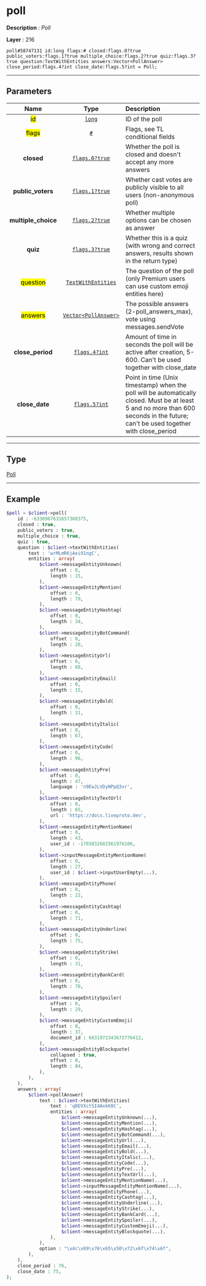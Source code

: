 # poll

**Description** : *Poll*

**Layer** : 216

```tl
poll#58747131 id:long flags:# closed:flags.0?true public_voters:flags.1?true multiple_choice:flags.2?true quiz:flags.3?true question:TextWithEntities answers:Vector<PollAnswer> close_period:flags.4?int close_date:flags.5?int = Poll;
```

---

## Parameters

| Name | Type | Description |
| :---: | :---: | :--- |
| <mark>id</mark> | [`long`](type/long) | ID of the poll |
| <mark>flags</mark> | [`#`](type/#) | Flags, see TL conditional fields |
| **closed** | [`flags.0?true`](type/true) | Whether the poll is closed and doesn't accept any more answers |
| **public_voters** | [`flags.1?true`](type/true) | Whether cast votes are publicly visible to all users (non-anonymous poll) |
| **multiple_choice** | [`flags.2?true`](type/true) | Whether multiple options can be chosen as answer |
| **quiz** | [`flags.3?true`](type/true) | Whether this is a quiz (with wrong and correct answers, results shown in the return type) |
| <mark>question</mark> | [`TextWithEntities`](type/TextWithEntities) | The question of the poll (only Premium users can use custom emoji entities here) |
| <mark>answers</mark> | [`Vector<PollAnswer>`](type/PollAnswer) | The possible answers (2-poll_answers_max), vote using messages.sendVote |
| **close_period** | [`flags.4?int`](type/int) | Amount of time in seconds the poll will be active after creation, 5-600. Can't be used together with close_date |
| **close_date** | [`flags.5?int`](type/int) | Point in time (Unix timestamp) when the poll will be automatically closed. Must be at least 5 and no more than 600 seconds in the future; can't be used together with close_period |

---

## Type

[Poll](type/Poll)

---

## Example

```php
$poll = $client->poll(
	id : -6338967631657368375,
	closed : true,
	public_voters : true,
	multiple_choice : true,
	quiz : true,
	question : $client->textWithEntities(
		text : 'wrMLmR6jAei91ngC',
		entities : array(
			$client->messageEntityUnknown(
				offset : 0,
				length : 15,
			),
			$client->messageEntityMention(
				offset : 0,
				length : 79,
			),
			$client->messageEntityHashtag(
				offset : 0,
				length : 34,
			),
			$client->messageEntityBotCommand(
				offset : 0,
				length : 28,
			),
			$client->messageEntityUrl(
				offset : 0,
				length : 68,
			),
			$client->messageEntityEmail(
				offset : 0,
				length : 15,
			),
			$client->messageEntityBold(
				offset : 0,
				length : 31,
			),
			$client->messageEntityItalic(
				offset : 0,
				length : 67,
			),
			$client->messageEntityCode(
				offset : 0,
				length : 96,
			),
			$client->messageEntityPre(
				offset : 0,
				length : 47,
				language : 'n9EwJLVDyNPpQ3xr',
			),
			$client->messageEntityTextUrl(
				offset : 0,
				length : 65,
				url : 'https://docs.liveproto.dev',
			),
			$client->messageEntityMentionName(
				offset : 0,
				length : 43,
				user_id : -1703832681561976106,
			),
			$client->inputMessageEntityMentionName(
				offset : 0,
				length : 27,
				user_id : $client->inputUserEmpty(...),
			),
			$client->messageEntityPhone(
				offset : 0,
				length : 22,
			),
			$client->messageEntityCashtag(
				offset : 0,
				length : 71,
			),
			$client->messageEntityUnderline(
				offset : 0,
				length : 75,
			),
			$client->messageEntityStrike(
				offset : 0,
				length : 31,
			),
			$client->messageEntityBankCard(
				offset : 0,
				length : 70,
			),
			$client->messageEntitySpoiler(
				offset : 0,
				length : 29,
			),
			$client->messageEntityCustomEmoji(
				offset : 0,
				length : 37,
				document_id : 6631972343672776412,
			),
			$client->messageEntityBlockquote(
				collapsed : true,
				offset : 0,
				length : 84,
			),
		),
	),
	answers : array(
		$client->pollAnswer(
			text : $client->textWithEntities(
				text : 'qDEVXct5I4AxkK0C',
				entities : array(
					$client->messageEntityUnknown(...),
					$client->messageEntityMention(...),
					$client->messageEntityHashtag(...),
					$client->messageEntityBotCommand(...),
					$client->messageEntityUrl(...),
					$client->messageEntityEmail(...),
					$client->messageEntityBold(...),
					$client->messageEntityItalic(...),
					$client->messageEntityCode(...),
					$client->messageEntityPre(...),
					$client->messageEntityTextUrl(...),
					$client->messageEntityMentionName(...),
					$client->inputMessageEntityMentionName(...),
					$client->messageEntityPhone(...),
					$client->messageEntityCashtag(...),
					$client->messageEntityUnderline(...),
					$client->messageEntityStrike(...),
					$client->messageEntityBankCard(...),
					$client->messageEntitySpoiler(...),
					$client->messageEntityCustomEmoji(...),
					$client->messageEntityBlockquote(...),
				),
			),
			option : "\x4c\x69\x76\x65\x50\x72\x6f\x74\x6f",
		),
	),
	close_period : 76,
	close_date : 75,
);
```